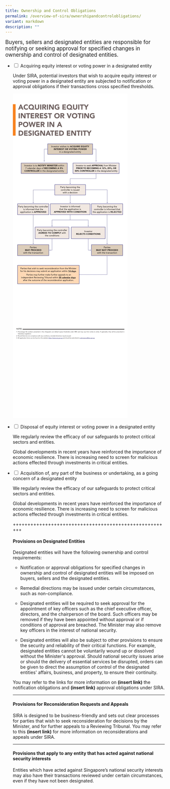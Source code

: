 ```yaml
---
title: Ownership and Control Obligations
permalink: /overview-of-sira/ownershipandcontrolobligations/
variant: markdown
description: ""
---
```

<p><big> Buyers, sellers and designated entities are responsible for notifying or seeking approval for specified changes in ownership and control of designated entities. </big></p>

<ul class="jekyllcodex_accordion">
<li><input type="checkbox" id="accordion1"> 
<label for="accordion1"> Acquiring equity interest or voting power in a designated entity </label>
<div><p>
Under SIRA, potential investors that wish to acquire equity interest or voting power in a designated entity are subjected to notification or approval obligations if their transactions cross specified thresholds. </p>

![](/images/Acquiring_Interest.jpg)
<p></p>  
</div></li>
	
<li><input type="checkbox" id="accordion2">  
<label for="accordion2">Disposal of equity interest or voting power in a designated entity</label>
<div><p>
We regularly review the efficacy of our safeguards to protect critical sectors and entities.</p>  
<p>Global developments in recent years have reinforced the importance of economic resilience. There is increasing need to screen for malicious actions effected through investments in critical entities.</p>
</div></li>  

<li><input type="checkbox" id="accordion3">  
<label for="accordion3">Acquisition of, any part of the business or undertaking, as a going concern of a designated entity</label>
<div><p>
We regularly review the efficacy of our safeguards to protect critical sectors and entities.</p>  
<p>Global developments in recent years have reinforced the importance of economic resilience. There is increasing need to screen for malicious actions effected through investments in critical entities.</p>
</div></li>  
	
	
	
	
	
	
	
	
	
	
++++++++++++++++++++++++++++++++++++++++++++++++++++++
#### **Provisions on Designated Entities**

Designated entities will have the following ownership and control requirements:

*   Notification or approval obligations for specified changes in ownership and control of designated entities will be imposed on buyers, sellers and the designated entities.
    
*   Remedial directions may be issued under certain circumstances, such as non-compliance.
    
*   Designated entities will be required to seek approval for the appointment of key officers such as the chief executive officer, directors, and the chairperson of the board. Such officers may be removed if they have been appointed without approval or if conditions of approval are breached. The Minister may also remove key officers in the interest of national security.
    
*   Designated entities will also be subject to other provisions to ensure the security and reliability of their critical functions. For example, designated entities cannot be voluntarily wound up or dissolved without the Minister's approval. Should national security issues arise or should the delivery of essential services be disrupted, orders can be given to direct the assumption of control of the designated entities' affairs, business, and property, to ensure their continuity.
    

You may refer to the links for more information on **(insert link)** the notification obligations and **(insert link)** approval obligations under SIRA.

* * *

#### **Provisions for Reconsideration Requests and Appeals**

SIRA is designed to be business-friendly and sets out clear processes for parties that wish to seek reconsideration for decisions by the Minister, and for further appeals to a Reviewing Tribunal. You may refer to this **(insert link)** for more information on reconsiderations and appeals under SIRA.

* * *

#### **Provisions that apply to any entity that has acted against national security interests**

Entities which have acted against Singapore’s national security interests may also have their transactions reviewed under certain circumstances, even if they have not been designated.</ul>